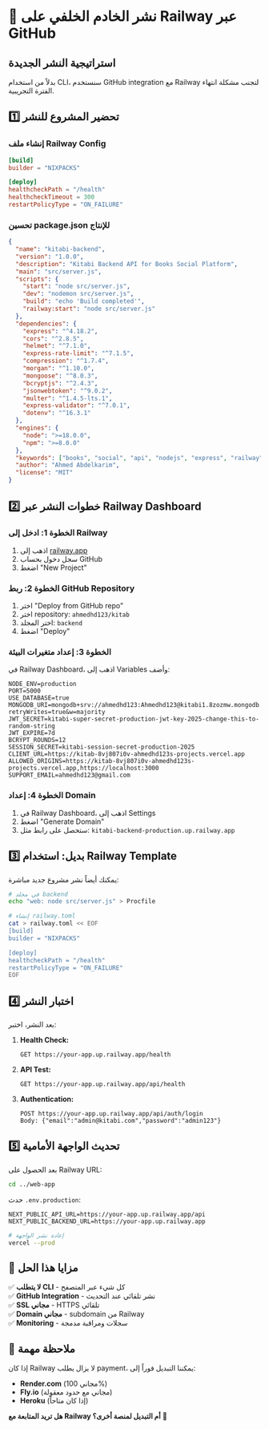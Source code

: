 # 🚀 نشر الخادم الخلفي على Railway عبر GitHub

## استراتيجية النشر الجديدة
بدلاً من استخدام CLI، سنستخدم GitHub integration مع Railway لتجنب مشكلة انتهاء الفترة التجريبية.

## 1️⃣ تحضير المشروع للنشر

### إنشاء ملف Railway Config
```toml
[build]
builder = "NIXPACKS"

[deploy]
healthcheckPath = "/health"
healthcheckTimeout = 300
restartPolicyType = "ON_FAILURE"
```

### تحسين package.json للإنتاج
```json
{
  "name": "kitabi-backend",
  "version": "1.0.0",
  "description": "Kitabi Backend API for Books Social Platform",
  "main": "src/server.js",
  "scripts": {
    "start": "node src/server.js",
    "dev": "nodemon src/server.js",
    "build": "echo 'Build completed'",
    "railway:start": "node src/server.js"
  },
  "dependencies": {
    "express": "^4.18.2",
    "cors": "^2.8.5",
    "helmet": "^7.1.0",
    "express-rate-limit": "^7.1.5",
    "compression": "^1.7.4",
    "morgan": "^1.10.0",
    "mongoose": "^8.0.3",
    "bcryptjs": "^2.4.3",
    "jsonwebtoken": "^9.0.2",
    "multer": "^1.4.5-lts.1",
    "express-validator": "^7.0.1",
    "dotenv": "^16.3.1"
  },
  "engines": {
    "node": ">=18.0.0",
    "npm": ">=8.0.0"
  },
  "keywords": ["books", "social", "api", "nodejs", "express", "railway"],
  "author": "Ahmed Abdelkarim",
  "license": "MIT"
}
```

## 2️⃣ خطوات النشر عبر Railway Dashboard

### الخطوة 1: ادخل إلى Railway
1. اذهب إلى [railway.app](https://railway.app)
2. سجل دخول بحساب GitHub
3. اضغط "New Project"

### الخطوة 2: ربط GitHub Repository
1. اختر "Deploy from GitHub repo"
2. اختر repository: `ahmedhd123/kitab`
3. اختر المجلد: `backend`
4. اضغط "Deploy"

### الخطوة 3: إعداد متغيرات البيئة
في Railway Dashboard، اذهب إلى Variables وأضف:

```
NODE_ENV=production
PORT=5000
USE_DATABASE=true
MONGODB_URI=mongodb+srv://ahmedhd123:Ahmedhd123@kitabi1.8zozmw.mongodb.net/kitabi?retryWrites=true&w=majority
JWT_SECRET=kitabi-super-secret-production-jwt-key-2025-change-this-to-random-string
JWT_EXPIRE=7d
BCRYPT_ROUNDS=12
SESSION_SECRET=kitabi-session-secret-production-2025
CLIENT_URL=https://kitab-8vj807i0v-ahmedhd123s-projects.vercel.app
ALLOWED_ORIGINS=https://kitab-8vj807i0v-ahmedhd123s-projects.vercel.app,https://localhost:3000
SUPPORT_EMAIL=ahmedhd123@gmail.com
```

### الخطوة 4: إعداد Domain
1. في Railway Dashboard، اذهب إلى Settings
2. اضغط "Generate Domain"
3. ستحصل على رابط مثل: `kitabi-backend-production.up.railway.app`

## 3️⃣ بديل: استخدام Railway Template

يمكنك أيضاً نشر مشروع جديد مباشرة:

```bash
# في مجلد backend
echo "web: node src/server.js" > Procfile

# إنشاء railway.toml
cat > railway.toml << EOF
[build]
builder = "NIXPACKS"

[deploy]
healthcheckPath = "/health"
restartPolicyType = "ON_FAILURE"
EOF
```

## 4️⃣ اختبار النشر

بعد النشر، اختبر:

1. **Health Check:**
   ```
   GET https://your-app.up.railway.app/health
   ```

2. **API Test:**
   ```
   GET https://your-app.up.railway.app/api/health
   ```

3. **Authentication:**
   ```
   POST https://your-app.up.railway.app/api/auth/login
   Body: {"email":"admin@kitabi.com","password":"admin123"}
   ```

## 5️⃣ تحديث الواجهة الأمامية

بعد الحصول على Railway URL:

```bash
cd ../web-app
```

حدث `.env.production`:
```
NEXT_PUBLIC_API_URL=https://your-app.up.railway.app/api
NEXT_PUBLIC_BACKEND_URL=https://your-app.up.railway.app
```

```bash
# إعادة نشر الواجهة
vercel --prod
```

## 🎯 مزايا هذا الحل

✅ **لا يتطلب CLI** - كل شيء عبر المتصفح  
✅ **GitHub Integration** - نشر تلقائي عند التحديث  
✅ **SSL مجاني** - HTTPS تلقائي  
✅ **Domain مجاني** - subdomain من Railway  
✅ **Monitoring** - سجلات ومراقبة مدمجة  

## 🚨 ملاحظة مهمة

إذا كان Railway لا يزال يطلب payment، يمكننا التبديل فوراً إلى:
- **Render.com** (مجاني 100%)
- **Fly.io** (مجاني مع حدود معقولة)
- **Heroku** (إذا كان متاحاً)

**هل تريد المتابعة مع Railway أم التبديل لمنصة أخرى؟** 🤔
